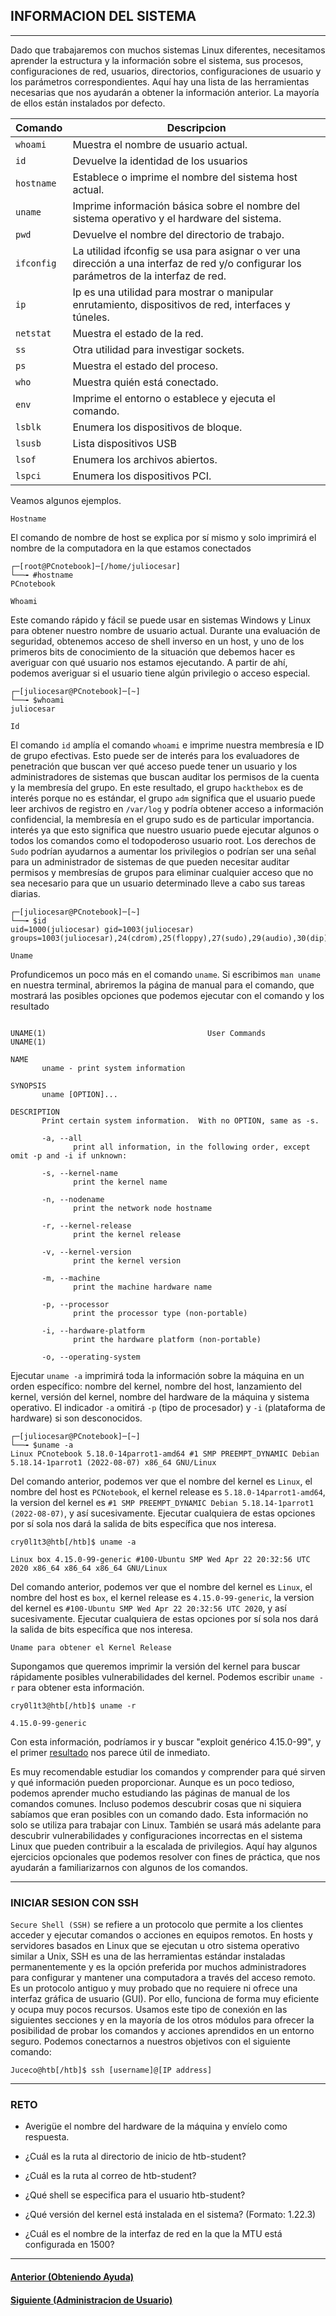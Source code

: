 ## INFORMACION DEL SISTEMA
___
Dado que trabajaremos con muchos sistemas Linux diferentes, necesitamos aprender la estructura y la información sobre el sistema, sus procesos, configuraciones de red, usuarios, directorios, configuraciones de usuario y los parámetros correspondientes. Aquí hay una lista de las herramientas necesarias que nos ayudarán a obtener la información anterior. La mayoría de ellos están instalados por defecto.

|Comando|Descripcion|
|--|--|
|`whoami`|Muestra el nombre de usuario actual.|
|`id`|Devuelve la identidad de los usuarios|
|`hostname`|Establece o imprime el nombre del sistema host actual.|
|`uname`|Imprime información básica sobre el nombre del sistema operativo y el hardware del sistema.|
|`pwd`|Devuelve el nombre del directorio de trabajo.|
|`ifconfig`|La utilidad ifconfig se usa para asignar o ver una dirección a una interfaz de red y/o configurar los parámetros de la interfaz de red.|
|`ip`|Ip es una utilidad para mostrar o manipular enrutamiento, dispositivos de red, interfaces y túneles.|
|`netstat`| Muestra el estado de la red.|
|`ss`| Otra utilidad para investigar sockets.|
|`ps`|Muestra el estado del proceso.|
|`who`| Muestra quién está conectado.|
|`env`|Imprime el entorno o establece y ejecuta el comando.|
|`lsblk`|Enumera los dispositivos de bloque.|
|`lsusb`|Lista dispositivos USB|
|`lsof`|Enumera los archivos abiertos.|
|`lspci`|Enumera los dispositivos PCI.|

Veamos algunos ejemplos.

`Hostname`

El comando de nombre de host se explica por sí mismo y solo imprimirá el nombre de la computadora en la que estamos conectados

~~~
┌─[root@PCnotebook]─[/home/juliocesar]
└──╼ #hostname
PCnotebook
~~~

`Whoami`

Este comando rápido y fácil se puede usar en sistemas Windows y Linux para obtener nuestro nombre de usuario actual. Durante una evaluación de seguridad, obtenemos acceso de shell inverso en un host, y uno de los primeros bits de conocimiento de la situación que debemos hacer es averiguar con qué usuario nos estamos ejecutando. A partir de ahí, podemos averiguar si el usuario tiene algún privilegio o acceso especial.

~~~
┌─[juliocesar@PCnotebook]─[~]
└──╼ $whoami
juliocesar
~~~

`Id`

El comando `id` amplía el comando `whoami` e imprime nuestra membresía e ID de grupo efectivas. Esto puede ser de interés para los evaluadores de penetración que buscan ver qué acceso puede tener un usuario y los administradores de sistemas que buscan auditar los permisos de la cuenta y la membresía del grupo. En este resultado, el grupo `hackthebox` es de interés porque no es estándar, el grupo `adm` significa que el usuario puede leer archivos de registro en `/var/log` y podría obtener acceso a información confidencial, la membresía en el grupo sudo es de particular importancia. interés ya que esto significa que nuestro usuario puede ejecutar algunos o todos los comandos como el todopoderoso usuario root. Los derechos de `Sudo` podrían ayudarnos a aumentar los privilegios o podrían ser una señal para un administrador de sistemas de que pueden necesitar auditar permisos y membresías de grupos para eliminar cualquier acceso que no sea necesario para que un usuario determinado lleve a cabo sus tareas diarias.

~~~
┌─[juliocesar@PCnotebook]─[~]
└──╼ $id
uid=1000(juliocesar) gid=1003(juliocesar) groups=1003(juliocesar),24(cdrom),25(floppy),27(sudo),29(audio),30(dip),44(video),46(plugdev),108(netdev),119(bluetooth),1000(lpadmin),1001(scanner),1002(docker)
~~~

`Uname`

Profundicemos un poco más en el comando `uname`. Si escribimos `man uname` en nuestra terminal, abriremos la página de manual para el comando, que mostrará las posibles opciones que podemos ejecutar con el comando y los resultado

~~~

UNAME(1)                                    User Commands                                   UNAME(1)

NAME
       uname - print system information

SYNOPSIS
       uname [OPTION]...

DESCRIPTION
       Print certain system information.  With no OPTION, same as -s.

       -a, --all
              print all information, in the following order, except omit -p and -i if unknown:

       -s, --kernel-name
              print the kernel name

       -n, --nodename
              print the network node hostname

       -r, --kernel-release
              print the kernel release

       -v, --kernel-version
              print the kernel version

       -m, --machine
              print the machine hardware name

       -p, --processor
              print the processor type (non-portable)

       -i, --hardware-platform
              print the hardware platform (non-portable)

       -o, --operating-system
~~~

Ejecutar `uname -a` imprimirá toda la información sobre la máquina en un orden específico: nombre del kernel, nombre del host, lanzamiento del kernel, versión del kernel, nombre del hardware de la máquina y sistema operativo. El indicador `-a` omitirá `-p` (tipo de procesador) y `-i` (plataforma de hardware) si son desconocidos.

~~~
┌─[juliocesar@PCnotebook]─[~]
└──╼ $uname -a
Linux PCnotebook 5.18.0-14parrot1-amd64 #1 SMP PREEMPT_DYNAMIC Debian 5.18.14-1parrot1 (2022-08-07) x86_64 GNU/Linux
~~~

Del comando anterior, podemos ver que el nombre del kernel es `Linux`, el nombre del host es `PCNotebook`, el kernel release es `5.18.0-14parrot1-amd64`, la version del kernel es `#1 SMP PREEMPT_DYNAMIC Debian 5.18.14-1parrot1 (2022-08-07)`, y así sucesivamente. Ejecutar cualquiera de estas opciones por sí sola nos dará la salida de bits específica que nos interesa.

~~~
cry0l1t3@htb[/htb]$ uname -a

Linux box 4.15.0-99-generic #100-Ubuntu SMP Wed Apr 22 20:32:56 UTC 2020 x86_64 x86_64 x86_64 GNU/Linux
~~~
Del comando anterior, podemos ver que el nombre del kernel es `Linux`, el nombre del host es `box`, el kernel release es `4.15.0-99-generic`, la version del kernel es `#100-Ubuntu SMP Wed Apr 22 20:32:56 UTC 2020`, y así sucesivamente. Ejecutar cualquiera de estas opciones por sí sola nos dará la salida de bits específica que nos interesa.


`Uname para obtener el Kernel Release`

Supongamos que queremos imprimir la versión del kernel para buscar rápidamente posibles vulnerabilidades del kernel. Podemos escribir `uname -r` para obtener esta información.

~~~
cry0l1t3@htb[/htb]$ uname -r

4.15.0-99-generic
~~~

Con esta información, podríamos ir y buscar "exploit genérico 4.15.0-99", y el primer [resultado](https://www.exploit-db.com/exploits/47163) nos parece útil de inmediato.

Es muy recomendable estudiar los comandos y comprender para qué sirven y qué información pueden proporcionar. Aunque es un poco tedioso, podemos aprender mucho estudiando las páginas de manual de los comandos comunes. Incluso podemos descubrir cosas que ni siquiera sabíamos que eran posibles con un comando dado. Esta información no solo se utiliza para trabajar con Linux. También se usará más adelante para descubrir vulnerabilidades y configuraciones incorrectas en el sistema Linux que pueden contribuir a la escalada de privilegios. Aquí hay algunos ejercicios opcionales que podemos resolver con fines de práctica, que nos ayudarán a familiarizarnos con algunos de los comandos.
___

### INICIAR SESION CON SSH

`Secure Shell (SSH)` se refiere a un protocolo que permite a los clientes acceder y ejecutar comandos o acciones en equipos remotos. En hosts y servidores basados en Linux que se ejecutan u otro sistema operativo similar a Unix, SSH es una de las herramientas estándar instaladas permanentemente y es la opción preferida por muchos administradores para configurar y mantener una computadora a través del acceso remoto. Es un protocolo antiguo y muy probado que no requiere ni ofrece una interfaz gráfica de usuario (GUI). Por ello, funciona de forma muy eficiente y ocupa muy pocos recursos. Usamos este tipo de conexión en las siguientes secciones y en la mayoría de los otros módulos para ofrecer la posibilidad de probar los comandos y acciones aprendidos en un entorno seguro. Podemos conectarnos a nuestros objetivos con el siguiente comando:

~~~
Juceco@htb[/htb]$ ssh [username]@[IP address]
~~~
___

### RETO

+ Averigüe el nombre del hardware de la máquina y envíelo como respuesta.

+ ¿Cuál es la ruta al directorio de inicio de htb-student?

+ ¿Cuál es la ruta al correo de htb-student?

+ ¿Qué shell se especifica para el usuario htb-student?

+ ¿Qué versión del kernel está instalada en el sistema? (Formato: 1.22.3)

+ ¿Cuál es el nombre de la interfaz de red en la que la MTU está configurada en 1500?

___
#### [Anterior (Obteniendo Ayuda)]()
#### [Siguiente (Administracion de Usuario)]()
